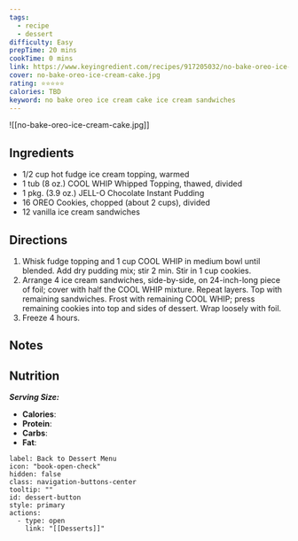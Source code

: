 ```yaml
---
tags:
  - recipe
  - dessert
difficulty: Easy
prepTime: 20 mins
cookTime: 0 mins
link: https://www.keyingredient.com/recipes/917205032/no-bake-oreo-ice-cream-cake/
cover: no-bake-oreo-ice-cream-cake.jpg
rating: ⭐️⭐️⭐️⭐️⭐️
calories: TBD
keyword: no bake oreo ice cream cake ice cream sandwiches
---
```


![[no-bake-oreo-ice-cream-cake.jpg]]


## Ingredients
- 1/2 cup hot fudge ice cream topping, warmed
- 1 tub (8 oz.) COOL WHIP Whipped Topping, thawed, divided
- 1 pkg. (3.9 oz.) JELL-O Chocolate Instant Pudding
- 16 OREO Cookies, chopped (about 2 cups), divided
- 12 vanilla ice cream sandwiches


## Directions
1. Whisk fudge topping and 1 cup COOL WHIP in medium bowl until blended. Add dry pudding mix; stir 2 min. Stir in 1 cup cookies.  
2. Arrange 4 ice cream sandwiches, side-by-side, on 24-inch-long piece of foil; cover with half the COOL WHIP mixture. Repeat layers. Top with remaining sandwiches. Frost with remaining COOL WHIP; press remaining cookies into top and sides of dessert. Wrap loosely with foil. 
3. Freeze 4 hours.

## Notes


## Nutrition
***Serving Size:*** 
- **Calories**: 
- **Protein**: 
- **Carbs**: 
- **Fat**: 


```meta-bind-button
label: Back to Dessert Menu
icon: "book-open-check"
hidden: false
class: navigation-buttons-center
tooltip: ""
id: dessert-button
style: primary
actions:
  - type: open
    link: "[[Desserts]]"
```
 
